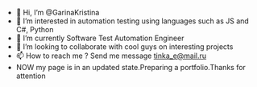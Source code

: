 - 👋 Hi, I’m @GarinaKristina
- 👀 I’m interested in automation testing using languages such as JS and C#, Python
- 🌱 I’m currently Software Test Automation Engineer
- 💞️ I’m looking to collaborate with cool guys on interesting projects
- 📫 How to reach me ? Send me  message tinka_e@mail.ru
- NOW my page is in an updated state.Preparing a portfolio.Thanks for attention

<!---
GarinaKristina/GarinaKristina is a ✨ special ✨ repository because its `README.md` (this file) appears on your GitHub profile.
You can click the Preview link to take a look at your changes.
--->
